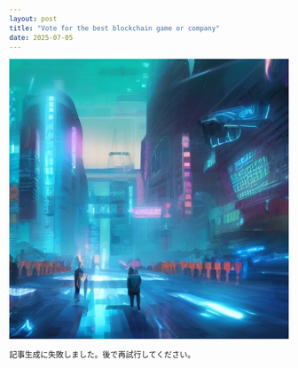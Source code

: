 ```yaml
---
layout: post
title: "Vote for the best blockchain game or company"
date: 2025-07-05
---
```


![記事画像](assets/images/20250705_web3.png)

記事生成に失敗しました。後で再試行してください。
